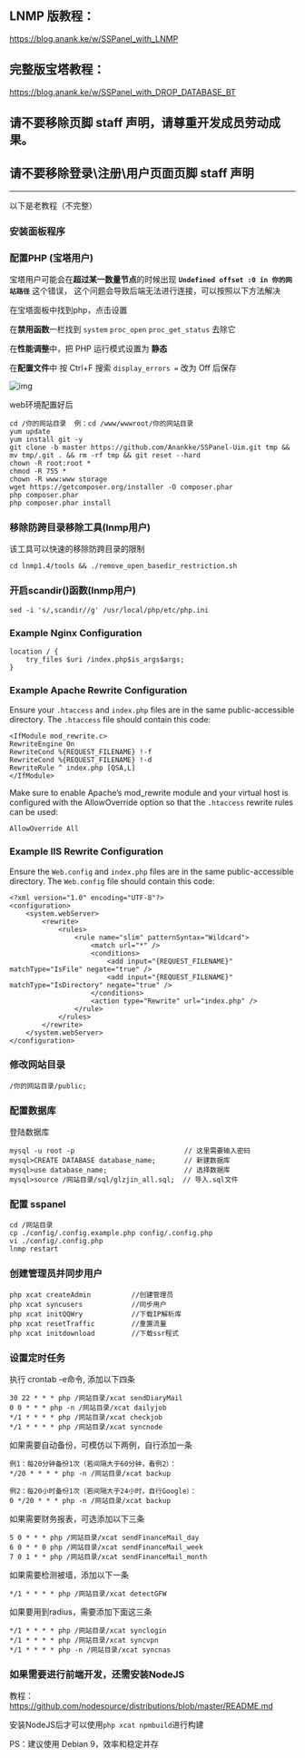 ## LNMP 版教程：

https://blog.anank.ke/w/SSPanel_with_LNMP

## 完整版宝塔教程：

https://blog.anank.ke/w/SSPanel_with_DROP_DATABASE_BT

## 请不要移除页脚 staff 声明，请尊重开发成员劳动成果。

## 请不要移除登录\注册\用户页面页脚 staff 声明


***
以下是老教程（不完整）

### 安装面板程序

### 配置PHP (宝塔用户)

宝塔用户可能会在**超过某一数量节点**的时候出现 **`Undefined offset :0 in 你的网站路径`** 这个错误，
这个问题会导致后端无法进行连接，可以按照以下方法解决

在宝塔面板中找到php，点击设置

在**禁用函数**一栏找到 `system` `proc_open` `proc_get_status` 去除它

在**性能调整**中，把 PHP 运行模式设置为 **静态**

在**配置文件**中 按 Ctrl+F 搜索 `display_errors =` 改为 Off 后保存

![img](https://i.loli.net/2018/04/06/5ac64a16dbeaf.png)

web环境配置好后

```
cd /你的网站目录  例：cd /www/wwwroot/你的网站目录  
yum update
yum install git -y
git clone -b master https://github.com/Anankke/SSPanel-Uim.git tmp && mv tmp/.git . && rm -rf tmp && git reset --hard
chown -R root:root *
chmod -R 755 *
chown -R www:www storage
wget https://getcomposer.org/installer -O composer.phar
php composer.phar
php composer.phar install
```
### 移除防跨目录移除工具(lnmp用户)

该工具可以快速的移除防跨目录的限制

`cd lnmp1.4/tools && ./remove_open_basedir_restriction.sh`

### 开启scandir()函数(lnmp用户)

`sed -i 's/,scandir//g' /usr/local/php/etc/php.ini`

### Example Nginx Configuration
```
location / {
    try_files $uri /index.php$is_args$args;
}
```
### Example Apache Rewrite Configuration
Ensure your `.htaccess` and `index.php` files are in the same public-accessible directory. The `.htaccess` file should contain this code:
```
<IfModule mod_rewrite.c>
RewriteEngine On
RewriteCond %{REQUEST_FILENAME} !-f
RewriteCond %{REQUEST_FILENAME} !-d
RewriteRule ^ index.php [QSA,L]
</IfModule>
```
Make sure to enable Apache’s mod_rewrite module and your virtual host is configured with the AllowOverride option so that the `.htaccess` rewrite rules can be used:
```
AllowOverride All
```
### Example IIS Rewrite Configuration

Ensure the `Web.config` and `index.php` files are in the same public-accessible directory. The `Web.config` file should contain this code:
```
<?xml version="1.0" encoding="UTF-8"?>
<configuration>
    <system.webServer>
        <rewrite>
            <rules>
                <rule name="slim" patternSyntax="Wildcard">
                    <match url="*" />
                    <conditions>
                        <add input="{REQUEST_FILENAME}" matchType="IsFile" negate="true" />
                        <add input="{REQUEST_FILENAME}" matchType="IsDirectory" negate="true" />
                    </conditions>
                    <action type="Rewrite" url="index.php" />
                </rule>
            </rules>
        </rewrite>
    </system.webServer>
</configuration>
```

### 修改网站目录

```
/你的网站目录/public;
```

### 配置数据库

登陆数据库

```
mysql -u root -p                           // 这里需要输入密码
mysql>CREATE DATABASE database_name;       // 新建数据库
mysql>use database_name;                   // 选择数据库
mysql>source /网站目录/sql/glzjin_all.sql;  // 导入.sql文件

```

### 配置 sspanel

```
cd /网站目录
cp ./config/.config.example.php config/.config.php
vi ./config/.config.php
lnmp restart
```

### 创建管理员并同步用户

```
php xcat createAdmin          //创建管理员
php xcat syncusers            //同步用户
php xcat initQQWry            //下载IP解析库
php xcat resetTraffic         //重置流量
php xcat initdownload         //下载ssr程式
```

### 设置定时任务

执行 crontab -e命令, 添加以下四条

```
30 22 * * * php /网站目录/xcat sendDiaryMail
0 0 * * * php -n /网站目录/xcat dailyjob
*/1 * * * * php /网站目录/xcat checkjob
*/1 * * * * php /网站目录/xcat syncnode
```
如果需要自动备份，可模仿以下两例，自行添加一条
```
例1：每20分钟备份1次（若间隔大于60分钟，看例2）：
*/20 * * * * php -n /网站目录/xcat backup

例2：每20小时备份1次（若间隔大于24小时，自行Google）：
0 */20 * * * php -n /网站目录/xcat backup
```
如果需要财务报表，可选添加以下三条
```
5 0 * * * php /网站目录/xcat sendFinanceMail_day
6 0 * * 0 php /网站目录/xcat sendFinanceMail_week
7 0 1 * * php /网站目录/xcat sendFinanceMail_month
```
如果需要检测被墙，添加以下一条
```
*/1 * * * * php /网站目录/xcat detectGFW
```
如果要用到radius，需要添加下面这三条
```
*/1 * * * * php /网站目录/xcat synclogin
*/1 * * * * php /网站目录/xcat syncvpn
*/1 * * * * php -n /网站目录/xcat syncnas
```

### 如果需要进行前端开发，还需安装NodeJS

教程：https://github.com/nodesource/distributions/blob/master/README.md

安装NodeJS后才可以使用`php xcat npmbuild`进行构建

PS：建议使用 Debian 9，效率和稳定并存
